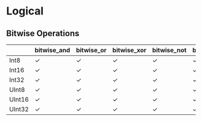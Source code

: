 # Logical

## Bitwise Operations

| | bitwise_and | bitwise_or | bitwise_xor | bitwise_not | bitwise_shift_right | bitwise_shift_left |
|-|-|-|-|-|-|-|
| Int8 | ✓ | ✓ | ✓ | ✓ | ✓ | ✓ |
| Int16 | ✓ | ✓ | ✓ | ✓ | ✓ | ✓ |
| Int32 | ✓ | ✓ | ✓ | ✓ | ✓ | ✓ |
| UInt8 | ✓ | ✓ | ✓ | ✓ | ✓ | ✓ |
| UInt16 | ✓ | ✓ | ✓ | ✓ | ✓ | ✓ |
| UInt32 | ✓ | ✓ | ✓ | ✓ | ✓ | ✓ |